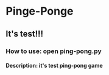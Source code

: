# Pinge-Ponge
## It's test!!!
### How to use: open ping-pong.py
#### Description: it's test ping-pong game
